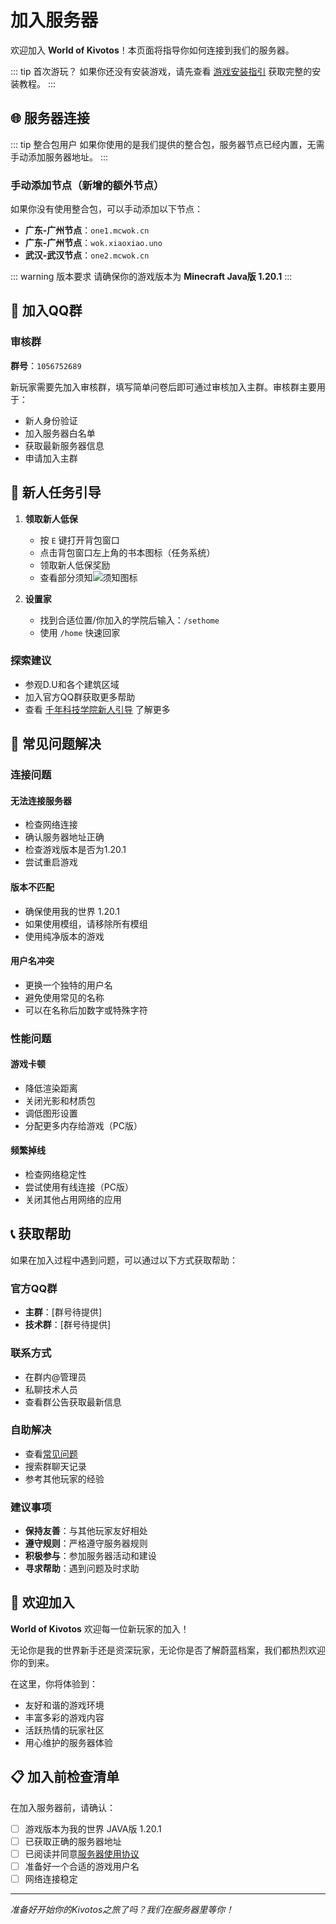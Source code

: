 # 加入服务器

欢迎加入 **World of Kivotos**！本页面将指导你如何连接到我们的服务器。

::: tip 首次游玩？
如果你还没有安装游戏，请先查看 [游戏安装指引](/server/installation) 获取完整的安装教程。
:::

## 🌐 服务器连接

::: tip 整合包用户
如果你使用的是我们提供的整合包，服务器节点已经内置，无需手动添加服务器地址。
:::

### 手动添加节点（新增的额外节点）
如果你没有使用整合包，可以手动添加以下节点：
- **广东-广州节点**：`one1.mcwok.cn`
- **广东-广州节点**：`wok.xiaoxiao.uno`  
- **武汉-武汉节点**：`one2.mcwok.cn`

::: warning 版本要求
请确保你的游戏版本为 **Minecraft Java版 1.20.1**
:::

## 🎯 加入QQ群

### 审核群
**群号**：`1056752689`

新玩家需要先加入审核群，填写简单问卷后即可通过审核加入主群。审核群主要用于：
- 新人身份验证
- 加入服务器白名单
- 获取最新服务器信息
- 申请加入主群


## 🎯 新人任务引导

1. **领取新人低保**
   - 按 `E` 键打开背包窗口
   - 点击背包窗口左上角的书本图标（任务系统）
   - 领取新人低保奖励
   - 查看部分须知![须知图标](/Task_1.png)

2. **设置家**
   - 找到合适位置/你加入的学院后输入：`/sethome`
   - 使用 `/home` 快速回家

### 探索建议
- 参观D.U和各个建筑区域
- 加入官方QQ群获取更多帮助
- 查看 [千年科技学院新人引导](/millennium/newcomer-guide) 了解更多

## 🔧 常见问题解决

### 连接问题

#### 无法连接服务器
- 检查网络连接
- 确认服务器地址正确
- 检查游戏版本是否为1.20.1
- 尝试重启游戏

#### 版本不匹配
- 确保使用我的世界 1.20.1
- 如果使用模组，请移除所有模组
- 使用纯净版本的游戏

#### 用户名冲突
- 更换一个独特的用户名
- 避免使用常见的名称
- 可以在名称后加数字或特殊字符

### 性能问题

#### 游戏卡顿
- 降低渲染距离
- 关闭光影和材质包
- 调低图形设置
- 分配更多内存给游戏（PC版）

#### 频繁掉线
- 检查网络稳定性
- 尝试使用有线连接（PC版）
- 关闭其他占用网络的应用

## 📞 获取帮助

如果在加入过程中遇到问题，可以通过以下方式获取帮助：

### 官方QQ群
- **主群**：[群号待提供]
- **技术群**：[群号待提供]

### 联系方式
- 在群内@管理员
- 私聊技术人员
- 查看群公告获取最新信息

### 自助解决
- 查看[常见问题](/faq)
- 搜索群聊天记录
- 参考其他玩家的经验

### 建议事项

- **保持友善**：与其他玩家友好相处
- **遵守规则**：严格遵守服务器规则
- **积极参与**：参加服务器活动和建设
- **寻求帮助**：遇到问题及时求助

## 🌟 欢迎加入

**World of Kivotos** 欢迎每一位新玩家的加入！

无论你是我的世界新手还是资深玩家，无论你是否了解蔚蓝档案，我们都热烈欢迎你的到来。

在这里，你将体验到：
- 友好和谐的游戏环境
- 丰富多彩的游戏内容
- 活跃热情的玩家社区
- 用心维护的服务器体验

## 📋 加入前检查清单

在加入服务器前，请确认：

- [ ] 游戏版本为我的世界 JAVA版 1.20.1
- [ ] 已获取正确的服务器地址
- [ ] 已阅读并同意[服务器使用协议](/eula)
- [ ] 准备好一个合适的游戏用户名
- [ ] 网络连接稳定

---

*准备好开始你的Kivotos之旅了吗？我们在服务器里等你！*